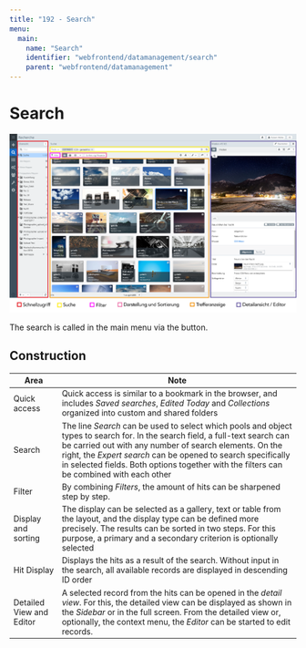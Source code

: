 ```yaml
---
title: "192 - Search"
menu:
  main:
    name: "Search"
    identifier: "webfrontend/datamanagement/search"
    parent: "webfrontend/datamanagement"
---
```

# Search

![Constitution](search_structure_en.png)

The search is called in the main menu via the <i class = "fa fa-search" aria-hidden = "true"> </i> button.

## Construction

| Area | Note |
|---|---|
| Quick access | Quick access is similar to a bookmark in the browser, and includes *Saved searches*, *Edited Today* and *Collections* organized into custom and shared folders
|Search | The line  *Search* can be used to select which pools and object types to search for. In the search field, a full-text search can be carried out with any number of search elements. On the right, the *Expert search* can be opened to search specifically in selected fields. Both options together with the filters can be combined with each other |
| Filter | By combining *Filters*, the amount of hits can be sharpened step by step. |
| Display and sorting | The display can be selected as a gallery, text or table from the layout, and the display type can be defined more precisely. The results can be sorted in two steps. For this purpose, a primary and a secondary criterion is optionally selected
| Hit Display | Displays the hits as a result of the search. Without input in the search, all available records are displayed in descending ID order
| Detailed View and Editor|  A selected record from the hits can be opened in the *detail view*. For this, the detailed view can be displayed as shown in the *Sidebar* or in the full screen. From the detailed view or, optionally, the context menu, the *Editor* can be started to edit records. |
